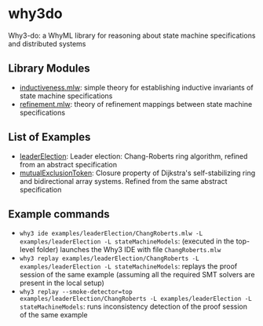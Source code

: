 # why3do
Why3-do: a WhyML library for reasoning about state machine specifications and distributed systems

## Library Modules

* [inductiveness.mlw](stateMachineModels/inductiveness.mlw): simple theory for
establishing inductive invariants of state machine specifications
* [refinement.mlw](stateMachineModels/refinement.mlw): theory of refinement mappings
  between state machine specifications

## List of Examples

* [leaderElection](examples/leaderElection/): Leader election: Chang-Roberts ring
  algorithm, refined from an abstract specification
* [mutualExclusionToken](examples/mutualExclusionToken): Closure property of Dijkstra's
  self-stabilizing ring and bidirectional array systems. Refined from
  the same abstract specification

## Example commands

* `why3 ide examples/leaderElection/ChangRoberts.mlw -L examples/leaderElection -L stateMachineModels`: (executed in the top-level folder) launches the Why3 IDE with file `ChangRoberts.mlw` 
* `why3 replay examples/leaderElection/ChangRoberts -L
  examples/leaderElection -L stateMachineModels`: replays the proof
  session of the same example (assuming all the required SMT solvers are present in the local setup)
* `why3 replay --smoke-detector=top examples/leaderElection/ChangRoberts -L
  examples/leaderElection -L stateMachineModels`: runs inconsistency
  detection of the proof session of the same example 

